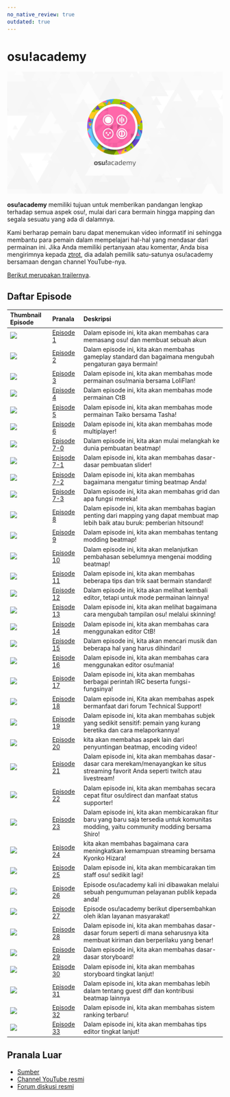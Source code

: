```yaml
---
no_native_review: true
outdated: true
---
```


# osu!academy

![Logo osu!academy](img/logo.png "Logo osu!academy")

**osu!academy** memiliki tujuan untuk memberikan pandangan lengkap terhadap semua aspek osu!, mulai dari cara bermain hingga mapping dan segala sesuatu yang ada di dalamnya.

Kami berharap pemain baru dapat menemukan video informatif ini sehingga membantu para pemain dalam mempelajari hal-hal yang mendasar dari permainan ini.
Jika Anda memiliki pertanyaan atau komentar, Anda bisa mengirimnya kepada [ztrot](https://osu.ppy.sh/users/6347), dia adalah pemilik satu-satunya osu!academy bersamaan dengan channel YouTube-nya.

[Berikut merupakan trailernya](https://www.youtube.com/watch?v=z5gy34k3RI0&feature=c4-overview&list=UUMeRgqzTfC5ja40B6kM6pdg).

## Daftar Episode

| Thumbnail Episode | Pranala | Deskripsi |
| :-- | :-- | :-- |
| ![](img/academy-1.png) | [Episode 1](https://www.youtube.com/watch?v=cz522ZAs5aQ "Episode 1") | Dalam episode ini, kita akan membahas cara memasang osu! dan membuat sebuah akun |
| ![](img/academy-2.png) | [Episode 2](https://www.youtube.com/watch?v=mswLEXK0eDk "Episode 2") | Dalam episode ini, kita akan membahas gameplay standard dan bagaimana mengubah pengaturan gaya bermain! |
| ![](img/academy-3.png) | [Episode 3](https://www.youtube.com/watch?v=UAomychlbic "Episode 3") | Dalam episode ini, kita akan membahas mode permainan osu!mania bersama LoliFlan! |
| ![](img/academy-4.png) | [Episode 4](https://www.youtube.com/watch?v=6WKZE2HPOK8 "Episode 4") | Dalam episode ini, kita akan membahas mode permainan CtB |
| ![](img/academy-5.png) | [Episode 5](https://www.youtube.com/watch?v=f_uSO2ESCRI "Episode 5") | Dalam episode ini, kita akan membahas mode permainan Taiko bersama Tasha! |
| ![](img/academy-6.png) | [Episode 6](https://www.youtube.com/watch?v=cyYRl-a5xII "Episode 6") | Dalam episode ini, kita akan membahas mode multiplayer! |
| ![](img/academy-7-0.png) | [Episode 7-0](https://www.youtube.com/watch?v=WKS8Zhut9XU "Episode 7-0") | Dalam episode ini, kita akan mulai melangkah ke dunia pembuatan beatmap! |
| ![](img/academy-7-1.png) | [Episode 7-1](https://www.youtube.com/watch?v=RKLanv4pvJc "Episode 7-1") | Dalam episode ini, kita akan membahas dasar-dasar pembuatan slider! |
| ![](img/academy-7-2.png) | [Episode 7-2](https://www.youtube.com/watch?v=8nsbrOhLE9w "Episode 7-2") | Dalam episode ini, kita akan membahas bagaimana mengatur timing beatmap Anda! |
| ![](img/academy-7-3.png) | [Episode 7-3](https://www.youtube.com/watch?v=MhIuPvQjLbU "Episode 7-3") | Dalam episode ini, kita akan membahas grid dan apa fungsi mereka! |
| ![](img/academy-8.png) | [Episode 8](https://www.youtube.com/watch?v=PFEYlQfiJHQ "Episode 8") | Dalam episode ini, kita akan membahas bagian penting dari mapping yang dapat membuat map lebih baik atau buruk: pemberian hitsound! |
| ![](img/academy-9.png) | [Episode 9](https://www.youtube.com/watch?v=bTGBspoMFVA "Episode 9") | Dalam episode ini, kita akan membahas tentang modding beatmap! |
| ![](img/academy-10.png) | [Episode 10](https://www.youtube.com/watch?v=bTGBspoMFVA "Episode 10") | Dalam episode ini, kita akan melanjutkan pembahasan sebelumnya mengenai modding beatmap! |
| ![](img/academy-11.png) | [Episode 11](https://www.youtube.com/watch?v=j8fpJKCjTvM "Episode 11") | Dalam episode ini, kita akan membahas beberapa tips dan trik saat bermain standard! |
| ![](img/academy-12.png) | [Episode 12](https://www.youtube.com/watch?v=8reEFNk5kQY "Episode 12") | Dalam episode ini, kita akan melihat kembali editor, tetapi untuk mode permainan lainnya! |
| ![](img/academy-13.png) | [Episode 13](https://www.youtube.com/watch?v=oUvCBsGyTtw "Episode 13") | Dalam episode ini, kita akan melihat bagaimana cara mengubah tampilan osu! melalui skinning! |
| ![](img/academy-14.png) | [Episode 14](https://www.youtube.com/watch?v=dyDMyB9D420 "Episode 14") | Dalam episode ini, kita akan membahas cara menggunakan editor CtB! |
| ![](img/academy-15.png) | [Episode 15](https://www.youtube.com/watch?v=muu3HkG38kk "Episode 15") | Dalam episode ini, kita akan mencari musik dan beberapa hal yang harus dihindari! |
| ![](img/academy-16.png) | [Episode 16](https://www.youtube.com/watch?v=uTnO_7bMV44 "Episode 16") | Dalam episode ini, kita akan membahas cara menggunakan editor osu!mania! |
| ![](img/academy-17.png) | [Episode 17](https://www.youtube.com/watch?v=yWqRJZ5FX5Y "Episode 17") | Dalam episode ini, kita akan membahas berbagai perintah IRC beserta fungsi-fungsinya! |
| ![](img/academy-18.png) | [Episode 18](https://www.youtube.com/watch?v=Ywu3PZGYPxs "Episode 18") | Dalam episode ini, Kita akan membahas aspek bermanfaat dari forum Technical Support! |
| ![](img/academy-19.png) | [Episode 19](https://www.youtube.com/watch?v=ZoBAZCl9wXY "Episode 19") | Dalam episode ini, kita akan membahas subjek yang sedikit sensitif: pemain yang kurang beretika dan cara melaporkannya! |
| ![](img/academy-20.png) | [Episode 20](https://www.youtube.com/watch?v=exyuI9lv_OI "Episode 20") | kita akan membahas aspek lain dari penyuntingan beatmap, encoding video! |
| ![](img/academy-21.png) | [Episode 21](https://www.youtube.com/watch?v=59Tm9LvYk3Q "Episode 21") | Dalam episode ini, kita akan membahas dasar-dasar cara merekam/menayangkan ke situs streaming favorit Anda seperti twitch atau livestream! |
| ![](img/academy-22.png) | [Episode 22](https://www.youtube.com/watch?v=ec0pLh4U8eY "Episode 22") | Dalam episode ini, kita akan membahas secara cepat fitur osu!direct dan manfaat status supporter! |
| ![](img/academy-23.png) | [Episode 23](https://www.youtube.com/watch?v=MxlB__wjt9A "Episode 23") | Dalam episode ini, kita akan membicarakan fitur baru yang baru saja tersedia untuk komunitas modding, yaitu community modding bersama Shiro! |
| ![](img/academy-24.png) | [Episode 24](https://www.youtube.com/watch?v=pq33jvMitRk "Episode 24") | kita akan membahas bagaimana cara meningkatkan kemampuan streaming bersama Kyonko Hizara! |
| ![](img/academy-25.png) | [Episode 25](https://www.youtube.com/watch?v=sgcdrxevAT4 "Episode 25") | Dalam episode ini, kita akan membicarakan tim staff osu! sedikit lagi! |
| ![](img/academy-26.png) | [Episode 26](https://www.youtube.com/watch?v=y61v2QCHlpY "Episode 26") | Episode osu!academy kali ini dibawakan melalui sebuah pengumuman pelayanan publik kepada anda! |
| ![](img/academy-27.png) | [Episode 27](https://www.youtube.com/watch?v=nXWA1Qh9bT8 "Episode 27") | Episode osu!academy berikut dipersembahkan oleh iklan layanan masyarakat! |
| ![](img/academy-28.png) | [Episode 28](https://www.youtube.com/watch?v=PEZFOM8NKtw "Episode 28") | Dalam episode ini, kita akan membahas dasar-dasar forum seperti di mana seharusnya kita membuat kiriman dan berperilaku yang benar! |
| ![](img/academy-29.png) | [Episode 29](https://www.youtube.com/watch?v=uvCRwcyJ4TA "Episode 29") | Dalam episode ini, kita akan membahas dasar-dasar storyboard! |
| ![](img/academy-30.png) | [Episode 30](https://www.youtube.com/watch?v=EvICgPuOylk "Episode 30") | Dalam episode ini, kita akan membahas storyboard tingkat lanjut! |
| ![](img/academy-31.png) | [Episode 31](https://www.youtube.com/watch?v=s2ZK4o8V5tI "Episode 31") | Dalam episode ini, kita akan membahas lebih dalam tentang guest diff dan kontribusi beatmap lainnya |
| ![](img/academy-32.png) | [Episode 32](https://www.youtube.com/watch?v=wa_hNegtBw0 "Episode 32") | Dalam episode ini, kita akan membahas sistem ranking terbaru! |
| ![](img/academy-33.png) | [Episode 33](https://www.youtube.com/watch?v=_-Xke2bqzok "Episode 33") | Dalam episode ini, kita akan membahas tips editor tingkat lanjut! |

## Pranala Luar

- [Sumber](https://osu.ppy.sh/home/news/2013-12-19-introducing-the-osu-academy)
- [Channel YouTube resmi](https://www.youtube.com/user/osuacademy/videos)
- [Forum diskusi resmi](https://osu.ppy.sh/community/forums/topics/169707)
